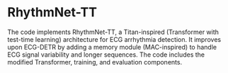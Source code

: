 # RhythmNet-TT
 The code implements RhythmNet-TT, a Titan-inspired (Transformer with test-time learning) architecture for ECG arrhythmia detection.  It improves upon ECG-DETR by adding a memory module (MAC-inspired) to handle ECG signal variability and longer sequences.  The code includes the modified Transformer, training, and evaluation components.
